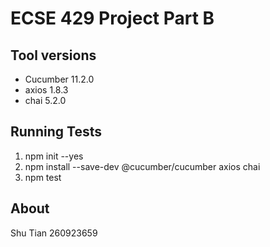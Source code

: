 # ECSE 429 Project Part B

## Tool versions
* Cucumber 11.2.0
* axios 1.8.3
* chai 5.2.0

## Running Tests
1. npm init --yes
2. npm install --save-dev @cucumber/cucumber axios chai
3. npm test

## About
Shu Tian
260923659
